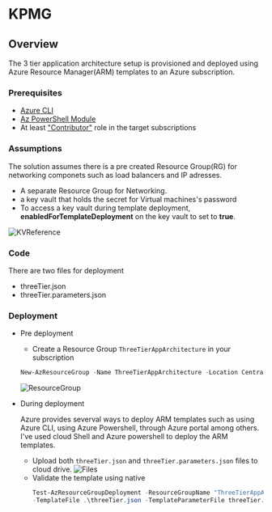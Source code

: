 # KPMG
## Overview

The 3 tier application architecture setup is provisioned and deployed using Azure Resource Manager(ARM) templates to an Azure subscription.

### Prerequisites
- [Azure CLI](https://docs.microsoft.com/en-us/cli/azure/install-azure-cli-windows?view=azure-cli-latest#install-or-update)
- [Az PowerShell Module](https://docs.microsoft.com/en-us/powershell/azure/install-az-ps?view=azps-2.7.0#install-the-azure-powershell-module-1)
- At least ["Contributor"](https://docs.microsoft.com/en-us/azure/role-based-access-control/built-in-roles#contributor) role in the target subscriptions

### Assumptions
The solution assumes there is a pre created Resource Group(RG) for networking componets such as load balancers and IP adresses. 
- A separate Resource Group for Networking.
- a key vault that holds the secret for Virtual machines's password
- To access a key vault during template deployment, **enabledForTemplateDeployment** on the key vault to set to **true**.

![KVReference](https://user-images.githubusercontent.com/13200163/145159150-6f241502-3616-4a7e-b86f-c091b3f98626.png)

### Code 
There are two files for deployment
- threeTier.json
- threeTier.parameters.json

### Deployment

  - Pre deployment
    - Create a Resource Group `ThreeTierAppArchitecture` in your subscription
    
    ```PowerShell
    New-AzResourceGroup -Name ThreeTierAppArchitecture -Location CentralIndia
    ```
    ![ResourceGroup](https://user-images.githubusercontent.com/13200163/145163827-4008408c-6f51-4ffd-801c-d3b1658fa124.png)
    
  - During deployment
  
    Azure provides severval ways to deploy ARM templates such as using Azure CLI, using Azure Powershell, through Azure portal among others. 
    I've used cloud Shell and Azure powershell to deploy the ARM templates.
    - Upload both `threeTier.json` and `threeTier.parameters.json` files to cloud drive.
      ![Files](https://user-images.githubusercontent.com/13200163/145167432-d02ab8e8-988d-4635-8bb7-ddf0b01e515e.png)
    - Validate the template using native 
      ``` PowerShell
      Test-AzResourceGroupDeployment -ResourceGroupName "ThreeTierAppArchitecture" `
      -TemplateFile .\threeTier.json -TemplateParameterFile threeTier.parameters.json.json"
      ```



    
    
    
    

  
